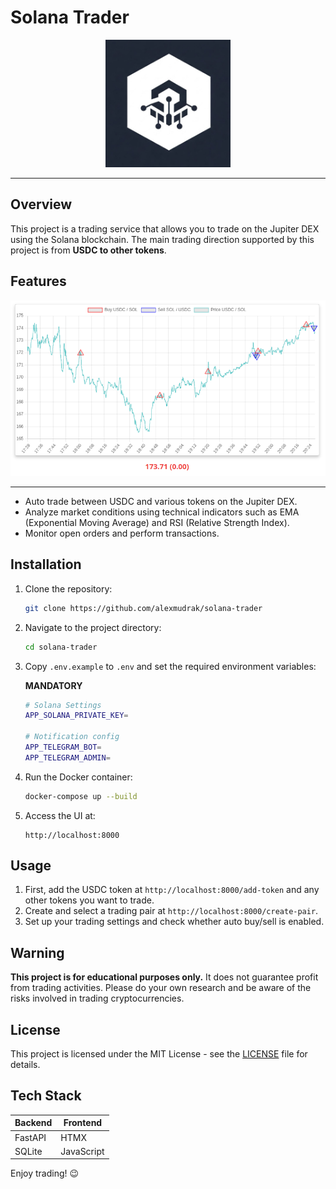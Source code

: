 # Solana Trader

<p align="center">
    <img width="200" src="media/logo.jpg" alt="Solana Trader Logo" />
</p>

<hr />

## Overview

This project is a trading service that allows you to trade on the Jupiter DEX
using the Solana blockchain. The main trading direction supported by this
project is from **USDC to other tokens**.

## Features

<p align="center">
    <img width="600" src="media/chart.png" alt="Trading Chart" />
</p>

<hr />

- Auto trade between USDC and various tokens on the Jupiter DEX.
- Analyze market conditions using technical indicators such as
EMA (Exponential Moving Average) and RSI (Relative Strength Index).
- Monitor open orders and perform transactions.

## Installation

1. Clone the repository:

   ```bash
   git clone https://github.com/alexmudrak/solana-trader
   ```

2. Navigate to the project directory:

   ```bash
   cd solana-trader
   ```

3. Copy `.env.example` to `.env` and set the required environment variables:

   **MANDATORY**
   ```bash
   # Solana Settings
   APP_SOLANA_PRIVATE_KEY=

   # Notification config
   APP_TELEGRAM_BOT=
   APP_TELEGRAM_ADMIN=
   ```

4. Run the Docker container:

   ```bash
   docker-compose up --build
   ```

5. Access the UI at:

   ```
   http://localhost:8000
   ```

## Usage

1. First, add the USDC token at `http://localhost:8000/add-token` and any
other tokens you want to trade.
2. Create and select a trading pair at `http://localhost:8000/create-pair`.
3. Set up your trading settings and check whether auto buy/sell is enabled.

## Warning

**This project is for educational purposes only.** It does not guarantee
profit from trading activities. Please do your own research and be aware of
the risks involved in trading cryptocurrencies.

## License

This project is licensed under the MIT License - see the [LICENSE](LICENSE)
file for details.

## Tech Stack

| Backend   | Frontend   |
|-----------|------------|
| FastAPI   | HTMX       |
| SQLite    | JavaScript  |

Enjoy trading! 😉
